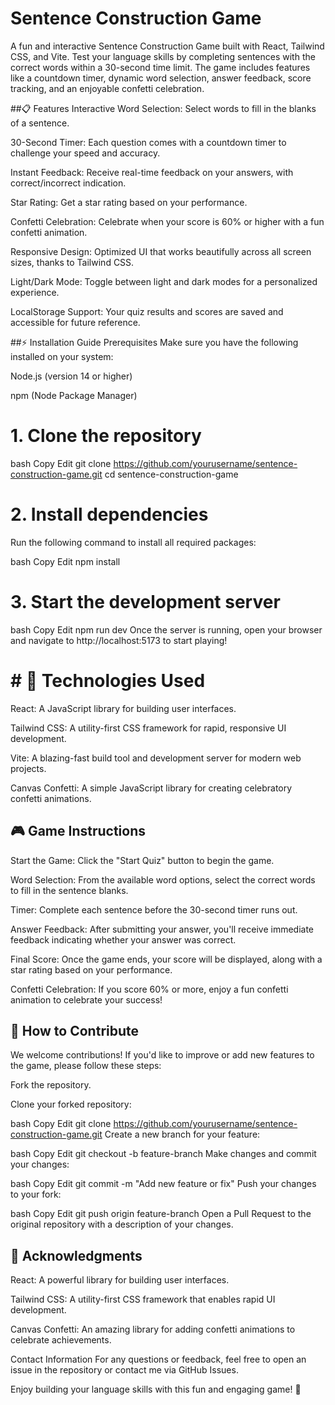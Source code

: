 # Sentence Construction Game

A fun and interactive Sentence Construction Game built with React, Tailwind CSS, and Vite. Test your language skills by completing sentences with the correct words within a 30-second time limit. The game includes features like a countdown timer, dynamic word selection, answer feedback, score tracking, and an enjoyable confetti celebration.

##📋 Features
Interactive Word Selection: Select words to fill in the blanks of a sentence.

30-Second Timer: Each question comes with a countdown timer to challenge your speed and accuracy.

Instant Feedback: Receive real-time feedback on your answers, with correct/incorrect indication.

Star Rating: Get a star rating based on your performance.

Confetti Celebration: Celebrate when your score is 60% or higher with a fun confetti animation.

Responsive Design: Optimized UI that works beautifully across all screen sizes, thanks to Tailwind CSS.

Light/Dark Mode: Toggle between light and dark modes for a personalized experience.

LocalStorage Support: Your quiz results and scores are saved and accessible for future reference.

##⚡️ Installation Guide
Prerequisites
Make sure you have the following installed on your system:

Node.js (version 14 or higher)

npm (Node Package Manager)

# 1. Clone the repository
bash
Copy
Edit
git clone https://github.com/yourusername/sentence-construction-game.git
cd sentence-construction-game
# 2. Install dependencies
Run the following command to install all required packages:

bash
Copy
Edit
npm install
# 3. Start the development server
bash
Copy
Edit
npm run dev
Once the server is running, open your browser and navigate to http://localhost:5173 to start playing!
# # 🔧 Technologies Used
React: A JavaScript library for building user interfaces.

Tailwind CSS: A utility-first CSS framework for rapid, responsive UI development.

Vite: A blazing-fast build tool and development server for modern web projects.

Canvas Confetti: A simple JavaScript library for creating celebratory confetti animations.

## 🎮 Game Instructions
Start the Game: Click the "Start Quiz" button to begin the game.

Word Selection: From the available word options, select the correct words to fill in the sentence blanks.

Timer: Complete each sentence before the 30-second timer runs out.

Answer Feedback: After submitting your answer, you'll receive immediate feedback indicating whether your answer was correct.

Final Score: Once the game ends, your score will be displayed, along with a star rating based on your performance.

Confetti Celebration: If you score 60% or more, enjoy a fun confetti animation to celebrate your success!

## 📝 How to Contribute
We welcome contributions! If you'd like to improve or add new features to the game, please follow these steps:

Fork the repository.

Clone your forked repository:

bash
Copy
Edit
git clone https://github.com/yourusername/sentence-construction-game.git
Create a new branch for your feature:

bash
Copy
Edit
git checkout -b feature-branch
Make changes and commit your changes:

bash
Copy
Edit
git commit -m "Add new feature or fix"
Push your changes to your fork:

bash
Copy
Edit
git push origin feature-branch
Open a Pull Request to the original repository with a description of your changes.

## 🌟 Acknowledgments
React: A powerful library for building user interfaces.

Tailwind CSS: A utility-first CSS framework that enables rapid UI development.

Canvas Confetti: An amazing library for adding confetti animations to celebrate achievements.

Contact Information
For any questions or feedback, feel free to open an issue in the repository or contact me via GitHub Issues.

Enjoy building your language skills with this fun and engaging game! 🎉
